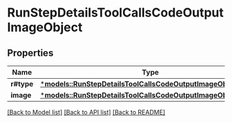 # RunStepDetailsToolCallsCodeOutputImageObject

## Properties
Name | Type | Description | Notes
------------ | ------------- | ------------- | -------------
**r#type** | [***models::RunStepDetailsToolCallsCodeOutputImageObjectType**](RunStepDetailsToolCallsCodeOutputImageObject_type.md) |  | 
**image** | [***models::RunStepDetailsToolCallsCodeOutputImageObjectImage**](RunStepDetailsToolCallsCodeOutputImageObject_image.md) |  | 

[[Back to Model list]](../README.md#documentation-for-models) [[Back to API list]](../README.md#documentation-for-api-endpoints) [[Back to README]](../README.md)


